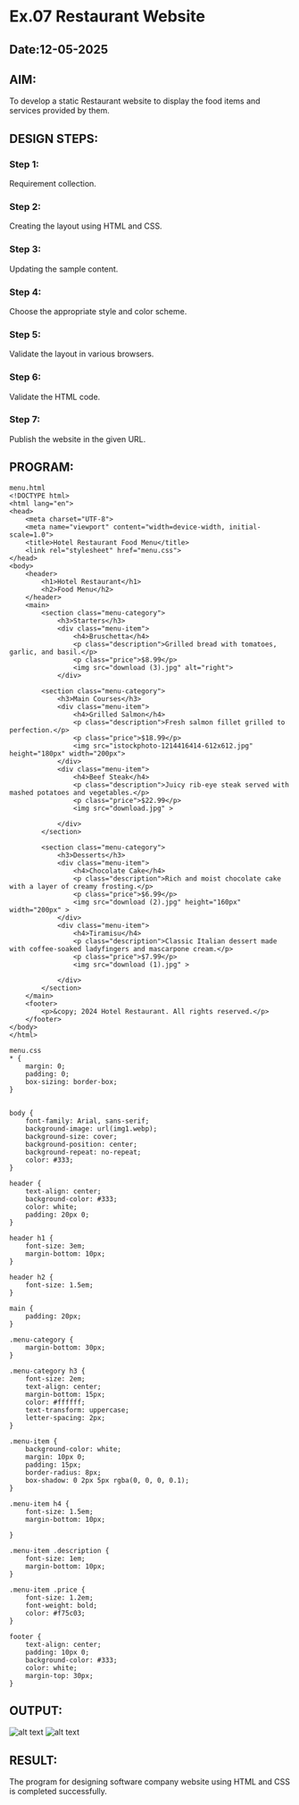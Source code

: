 # Ex.07 Restaurant Website
## Date:12-05-2025

## AIM:
To develop a static Restaurant website to display the food items and services provided by them.

## DESIGN STEPS:

### Step 1:
Requirement collection.

### Step 2:
Creating the layout using HTML and CSS.

### Step 3:
Updating the sample content.

### Step 4:
Choose the appropriate style and color scheme.

### Step 5:
Validate the layout in various browsers.

### Step 6:
Validate the HTML code.

### Step 7:
Publish the website in the given URL.

## PROGRAM:
```
menu.html
<!DOCTYPE html>
<html lang="en">
<head>
    <meta charset="UTF-8">
    <meta name="viewport" content="width=device-width, initial-scale=1.0">
    <title>Hotel Restaurant Food Menu</title>
    <link rel="stylesheet" href="menu.css">
</head>
<body>
    <header>
        <h1>Hotel Restaurant</h1>
        <h2>Food Menu</h2>
    </header>
    <main>
        <section class="menu-category">
            <h3>Starters</h3>
            <div class="menu-item">
                <h4>Bruschetta</h4>
                <p class="description">Grilled bread with tomatoes, garlic, and basil.</p>
                <p class="price">$8.99</p>
                <img src="download (3).jpg" alt="right">
            </div>

        <section class="menu-category">
            <h3>Main Courses</h3>
            <div class="menu-item">
                <h4>Grilled Salmon</h4>
                <p class="description">Fresh salmon fillet grilled to perfection.</p>
                <p class="price">$18.99</p>
                <img src="istockphoto-1214416414-612x612.jpg" height="180px" width="200px">
            </div>
            <div class="menu-item">
                <h4>Beef Steak</h4>
                <p class="description">Juicy rib-eye steak served with mashed potatoes and vegetables.</p>
                <p class="price">$22.99</p>
                <img src="download.jpg" >
            
            </div>
        </section>

        <section class="menu-category">
            <h3>Desserts</h3>
            <div class="menu-item">
                <h4>Chocolate Cake</h4>
                <p class="description">Rich and moist chocolate cake with a layer of creamy frosting.</p>
                <p class="price">$6.99</p>
                <img src="download (2).jpg" height="160px" width="200px" >
            </div>
            <div class="menu-item">
                <h4>Tiramisu</h4>
                <p class="description">Classic Italian dessert made with coffee-soaked ladyfingers and mascarpone cream.</p>
                <p class="price">$7.99</p>
                <img src="download (1).jpg" >

            </div>
        </section>
    </main>
    <footer>
        <p>&copy; 2024 Hotel Restaurant. All rights reserved.</p>
    </footer>
</body>
</html>

menu.css
* {
    margin: 0;
    padding: 0;
    box-sizing: border-box;
}


body {
    font-family: Arial, sans-serif;
    background-image: url(img1.webp);
    background-size: cover; 
    background-position: center; 
    background-repeat: no-repeat; 
    color: #333;
}

header {
    text-align: center;
    background-color: #333;
    color: white;
    padding: 20px 0;
}

header h1 {
    font-size: 3em;
    margin-bottom: 10px;
}

header h2 {
    font-size: 1.5em;
}

main {
    padding: 20px;
}

.menu-category {
    margin-bottom: 30px;
}

.menu-category h3 {
    font-size: 2em;
    text-align: center;
    margin-bottom: 15px;
    color: #ffffff;
    text-transform: uppercase;
    letter-spacing: 2px;
}

.menu-item {
    background-color: white;
    margin: 10px 0;
    padding: 15px;
    border-radius: 8px;
    box-shadow: 0 2px 5px rgba(0, 0, 0, 0.1);
}

.menu-item h4 {
    font-size: 1.5em;
    margin-bottom: 10px;
    
}

.menu-item .description {
    font-size: 1em;
    margin-bottom: 10px;
}

.menu-item .price {
    font-size: 1.2em;
    font-weight: bold;
    color: #f75c03;
}

footer {
    text-align: center;
    padding: 10px 0;
    background-color: #333;
    color: white;
    margin-top: 30px;
}
```




## OUTPUT:
![alt text](<Screenshot 2025-05-12 190129-1.png>)
![alt text](<Screenshot 2025-05-12 190153-1.png>)



## RESULT:
The program for designing software company website using HTML and CSS is completed successfully.
